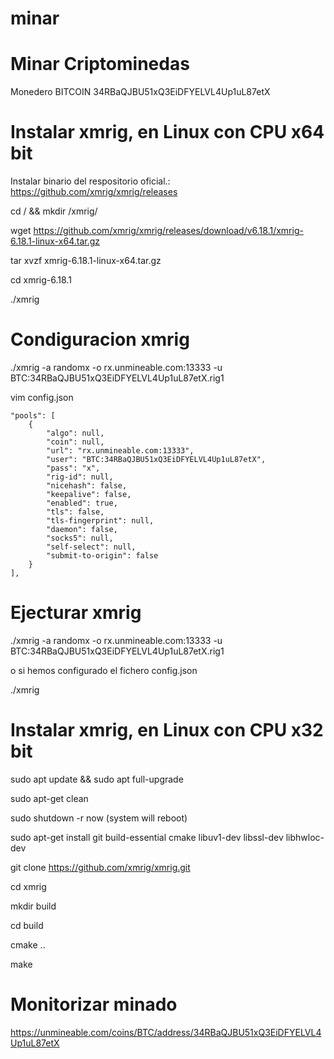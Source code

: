 # minar

#  Minar Criptominedas 

Monedero BITCOIN 
34RBaQJBU51xQ3EiDFYELVL4Up1uL87etX




# Instalar xmrig, en Linux con CPU x64 bit

Instalar binario del respositorio oficial.:  
https://github.com/xmrig/xmrig/releases

cd / && mkdir /xmrig/

wget https://github.com/xmrig/xmrig/releases/download/v6.18.1/xmrig-6.18.1-linux-x64.tar.gz

tar xvzf xmrig-6.18.1-linux-x64.tar.gz

cd xmrig-6.18.1

./xmrig

# Condiguracion xmrig 

./xmrig -a randomx -o rx.unmineable.com:13333 -u BTC:34RBaQJBU51xQ3EiDFYELVL4Up1uL87etX.rig1

vim config.json

    "pools": [
        {
            "algo": null,
            "coin": null,
            "url": "rx.unmineable.com:13333",
            "user": "BTC:34RBaQJBU51xQ3EiDFYELVL4Up1uL87etX",
            "pass": "x",
            "rig-id": null,
            "nicehash": false,
            "keepalive": false,
            "enabled": true,
            "tls": false,
            "tls-fingerprint": null,
            "daemon": false,
            "socks5": null,
            "self-select": null,
            "submit-to-origin": false
        }
    ],



# Ejecturar xmrig

./xmrig -a randomx -o rx.unmineable.com:13333 -u BTC:34RBaQJBU51xQ3EiDFYELVL4Up1uL87etX.rig1

o si hemos configurado el fichero config.json

./xmrig 

# Instalar xmrig, en Linux con CPU x32 bit

sudo apt update && sudo apt full-upgrade

sudo apt-get clean

sudo shutdown -r now (system will reboot)

sudo apt-get install git build-essential cmake libuv1-dev libssl-dev libhwloc-dev

git clone https://github.com/xmrig/xmrig.git

cd xmrig

mkdir build

cd build

cmake ..

make

# Monitorizar minado 

https://unmineable.com/coins/BTC/address/34RBaQJBU51xQ3EiDFYELVL4Up1uL87etX










